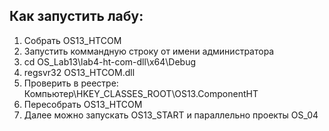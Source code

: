 ## Как запустить лабу:
1. Собрать OS13_HTCOM
2. Запустить коммандную строку от имени администратора
3. cd OS_Lab13\lab4-ht-com-dll\x64\Debug
4. regsvr32 OS13_HTCOM.dll
5. Проверить в реестре: Компьютер\HKEY_CLASSES_ROOT\OS13.ComponentHT
6. Пересобрать OS13_HTCOM
7. Далее можно запускать OS13_START и параллельно проекты OS_04
